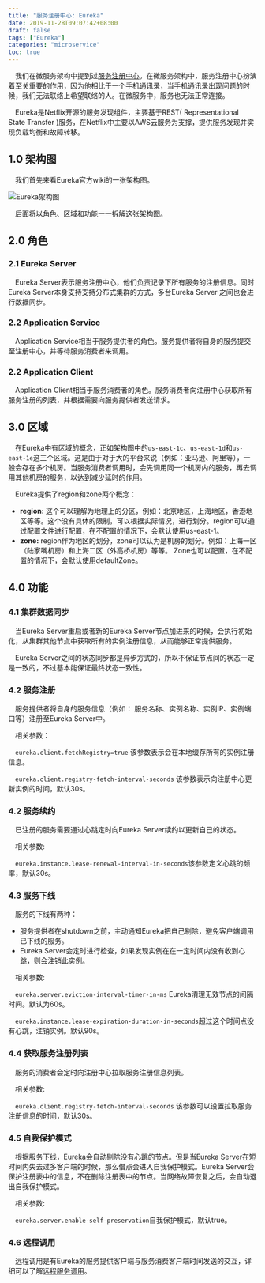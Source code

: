 ```yaml
---
title: "服务注册中心: Eureka"
date: 2019-11-28T09:07:42+08:00
draft: false
tags: ["Eureka"]
categories: "microservice"
toc: true
---
```

&emsp;我们在微服务架构中提到过[服务注册中心](http://jovi.io/post/getting-started-microservice-3/)。在微服务架构中，服务注册中心扮演着至关重要的作用，因为他相比于一个手机通讯录，当手机通讯录出现问题的时候，我们无法联络上希望联络的人。在微服务中，服务也无法正常连接。

&emsp;Eureka是Netflix开源的服务发现组件，主要基于REST( Representational State Transfer )服务，在Netflix中主要以AWS云服务为支撑，提供服务发现并实现负载均衡和故障转移。

## 1.0 架构图

&emsp;我们首先来看Eureka官方wiki的一张架构图。

![Eureka架构图](../images/eureka/eureka_architecture.png)

&emsp;后面将以角色、区域和功能一一拆解这张架构图。

## 2.0 角色

### 2.1 Eureka Server
&emsp;Eureka Server表示服务注册中心，他们负责记录下所有服务的注册信息。同时Eureka Server本身支持支持分布式集群的方式，多台Eureka Server 之间也会进行数据同步。

### 2.2 Application Service
&emsp;Application Service相当于服务提供者的角色。服务提供者将自身的服务提交至注册中心，并等待服务消费者来调用。

### 2.2 Application Client
&emsp;Application Client相当于服务消费者的角色。服务消费者向注册中心获取所有服务注册的列表，并根据需要向服务提供者发送请求。

## 3.0 区域

&emsp;在Eureka中有区域的概念，正如架构图中的`us-east-1c`、`us-east-1d`和`us-east-1e`这三个区域。这是由于对于大的平台来说（例如：亚马逊、阿里等），一般会存在多个机房。当服务消费者调用时，会先调用同一个机房内的服务，再去调用其他机房的服务，以达到减少延时的作用。

&emsp;Eureka提供了region和zone两个概念：

- **region:** 这个可以理解为地理上的分区，例如：北京地区，上海地区，香港地区等等。这个没有具体的限制，可以根据实际情况，进行划分。region可以通过配置文件进行配置，在不配置的情况下，会默认使用us-east-1。
- **zone:** region作为地区的划分，zone可以认为是机房的划分。例如：上海一区（陆家嘴机房）和上海二区（外高桥机房）等等。 Zone也可以配置，在不配置的情况下，会默认使用defaultZone。 


## 4.0 功能

### 4.1 集群数据同步

&emsp;当Eureka Server重启或者新的Eureka Server节点加进来的时候，会执行初始化，从集群其他节点中获取所有的实例注册信息，从而能够正常提供服务。

&emsp;Eureka Server之间的状态同步都是异步方式的，所以不保证节点间的状态一定是一致的，不过基本能保证最终状态一致性。

### 4.2 服务注册

&emsp;服务提供者将自身的服务信息（例如： 服务名称、实例名称、实例IP、实例端口等）注册至Eureka Server中。

&emsp;相关参数：

&emsp;` eureka.client.fetchRegistry=true ` 该参数表示会在本地缓存所有的实例注册信息。

&emsp;` eureka.client.registry-fetch-interval-seconds ` 该参数表示向注册中心更新实例的时间，默认30s。

### 4.2 服务续约

&emsp;已注册的服务需要通过心跳定时向Eureka Server续约以更新自己的状态。

&emsp;相关参数:

&emsp;` eureka.instance.lease-renewal-interval-in-seconds `该参数定义心跳的频率，默认30s。

### 4.3 服务下线

&emsp;服务的下线有两种：

- 服务提供者在shutdown之前，主动通知Eureka把自己剔除，避免客户端调用已下线的服务。
- Eureka Server会定时进行检查，如果发现实例在在一定时间内没有收到心跳，则会注销此实例。

&emsp;相关参数:

&emsp;`eureka.server.eviction-interval-timer-in-ms` Eureka清理无效节点的间隔时间。默认为60s。

&emsp;`eureka.instance.lease-expiration-duration-in-seconds`超过这个时间点没有心跳，注销实例。默认90s。

### 4.4 获取服务注册列表

&emsp;服务的消费者会定时向注册中心拉取服务注册信息列表。

&emsp;相关参数:

&emsp;` eureka.client.registry-fetch-interval-seconds ` 该参数可以设置拉取服务注册信息的时间，默认30s。

### 4.5 自我保护模式

&emsp;根据服务下线，Eureka会自动剔除没有心跳的节点。但是当Eureka Server在短时间内失去过多客户端的时候，那么借点会进入自我保护模式。Eureka Server会保护注册表中的信息，不在删除注册表中的节点。当网络故障恢复之后，会自动退出自我保护模式。

&emsp;相关参数:

&emsp;`eureka.server.enable-self-preservation`自我保护模式，默认true。

### 4.6 远程调用

&emsp;远程调用是有Eureka的服务提供客户端与服务消费客户端时间发送的交互，详细可以了解[远程服务调用]( http://jovi.io/post/getting-started-microservice-4/ )。

